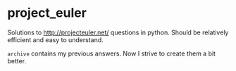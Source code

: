 # project_euler

Solutions to http://projecteuler.net/ questions in python. Should be relatively efficient and easy to understand.

`archive` contains my previous answers. Now I strive to create them a bit better.
